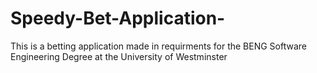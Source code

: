# Speedy-Bet-Application-
This is a betting application made in requirments for the BENG Software Engineering Degree at the University of Westminster
